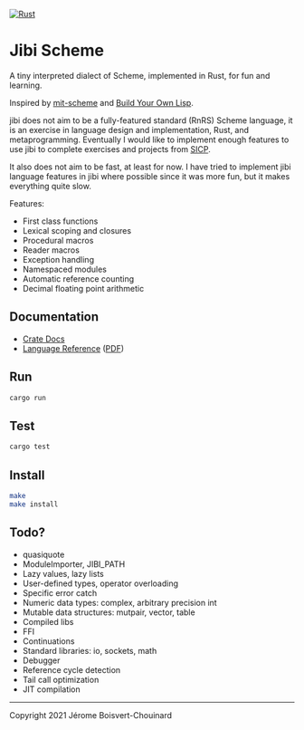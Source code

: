[![Rust](https://github.com/jbchouinard/jblisp2/actions/workflows/rust.yml/badge.svg)](https://github.com/jbchouinard/jblisp2/actions/workflows/rust.yml)
# Jibi Scheme

A tiny interpreted dialect of Scheme, implemented in Rust, for fun and learning.

Inspired by [mit-scheme](https://www.gnu.org/software/mit-scheme/) and
[Build Your Own Lisp](http://www.buildyourownlisp.com/).

jibi does not aim to be a fully-featured standard (RnRS) Scheme language,
it is an exercise in language design and implementation, Rust, and metaprogramming.
Eventually I would like to implement enough features to use jibi to complete
exercises and projects from [SICP](https://mitpress.mit.edu/sites/default/files/sicp/index.html).

It also does not aim to be fast, at least for now. I have tried to implement jibi
language features in jibi where possible since it was more fun, but it makes
everything quite slow.

Features:
- First class functions
- Lexical scoping and closures
- Procedural macros
- Reader macros
- Exception handling
- Namespaced modules
- Automatic reference counting
- Decimal floating point arithmetic

## Documentation
- [Crate Docs](https://jbchouinard.github.io/jibi/crate/jibi/index.html)
- [Language Reference](https://jbchouinard.github.io/jibi/index.html)
  ([PDF](https://jbchouinard.github.io/jibi/Jibi%20Scheme%20Manual.pdf))

## Run
```bash
cargo run
```

## Test
```bash
cargo test
```

## Install
```bash
make
make install
```

## Todo?
- quasiquote
- ModuleImporter, JIBI_PATH
- Lazy values, lazy lists
- User-defined types, operator overloading
- Specific error catch
- Numeric data types: complex, arbitrary precision int
- Mutable data structures: mutpair, vector, table
- Compiled libs
- FFI
- Continuations
- Standard libraries: io, sockets, math
- Debugger
- Reference cycle detection
- Tail call optimization
- JIT compilation

---

Copyright 2021 Jérome Boisvert-Chouinard
